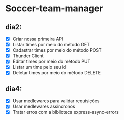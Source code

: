 # Soccer-team-manager

## dia2:

* [x] Criar nossa primeira API
* [x] Listar times por meio do método GET
* [x] Cadastrar times por meio do método POST
* [x] Thunder Client
* [x] Editar times por meio do método PUT
* [x] Listar um time pelo seu id
* [x] Deletar times por meio do método DELETE

## dia4:

* [x] Usar medlewares para validar requisições
* [x] Usar medlewares assincronos
* [x] Tratar erros com a biblioteca express-async-errors
